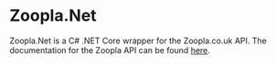 # Zoopla.Net

Zoopla.Net is a C# .NET Core wrapper for the Zoopla.co.uk API.
The documentation for the Zoopla API can be found [here](http://developer.zoopla.com/docs).
